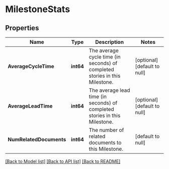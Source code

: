 # MilestoneStats

## Properties
Name | Type | Description | Notes
------------ | ------------- | ------------- | -------------
**AverageCycleTime** | **int64** | The average cycle time (in seconds) of completed stories in this Milestone. | [optional] [default to null]
**AverageLeadTime** | **int64** | The average lead time (in seconds) of completed stories in this Milestone. | [optional] [default to null]
**NumRelatedDocuments** | **int64** | The number of related documents to this Milestone. | [default to null]

[[Back to Model list]](../README.md#documentation-for-models) [[Back to API list]](../README.md#documentation-for-api-endpoints) [[Back to README]](../README.md)

